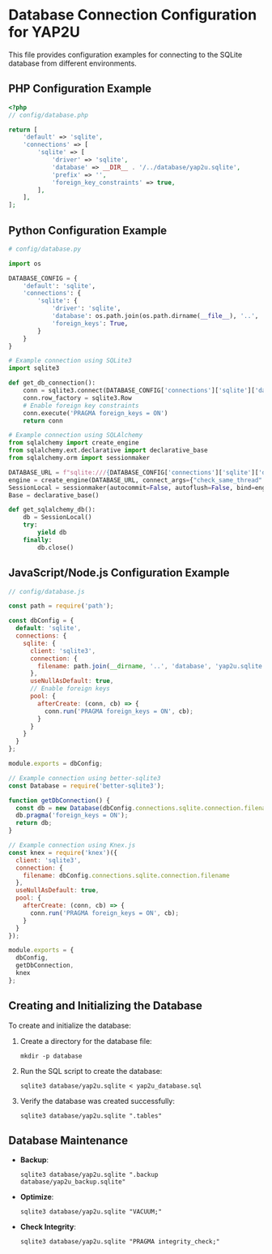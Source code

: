 # Database Connection Configuration for YAP2U

This file provides configuration examples for connecting to the SQLite database from different environments.

## PHP Configuration Example

```php
<?php
// config/database.php

return [
    'default' => 'sqlite',
    'connections' => [
        'sqlite' => [
            'driver' => 'sqlite',
            'database' => __DIR__ . '/../database/yap2u.sqlite',
            'prefix' => '',
            'foreign_key_constraints' => true,
        ],
    ],
];
```

## Python Configuration Example

```python
# config/database.py

import os

DATABASE_CONFIG = {
    'default': 'sqlite',
    'connections': {
        'sqlite': {
            'driver': 'sqlite',
            'database': os.path.join(os.path.dirname(__file__), '..', 'database', 'yap2u.sqlite'),
            'foreign_keys': True,
        }
    }
}

# Example connection using SQLite3
import sqlite3

def get_db_connection():
    conn = sqlite3.connect(DATABASE_CONFIG['connections']['sqlite']['database'])
    conn.row_factory = sqlite3.Row
    # Enable foreign key constraints
    conn.execute('PRAGMA foreign_keys = ON')
    return conn

# Example connection using SQLAlchemy
from sqlalchemy import create_engine
from sqlalchemy.ext.declarative import declarative_base
from sqlalchemy.orm import sessionmaker

DATABASE_URL = f"sqlite:///{DATABASE_CONFIG['connections']['sqlite']['database']}"
engine = create_engine(DATABASE_URL, connect_args={"check_same_thread": False})
SessionLocal = sessionmaker(autocommit=False, autoflush=False, bind=engine)
Base = declarative_base()

def get_sqlalchemy_db():
    db = SessionLocal()
    try:
        yield db
    finally:
        db.close()
```

## JavaScript/Node.js Configuration Example

```javascript
// config/database.js

const path = require('path');

const dbConfig = {
  default: 'sqlite',
  connections: {
    sqlite: {
      client: 'sqlite3',
      connection: {
        filename: path.join(__dirname, '..', 'database', 'yap2u.sqlite')
      },
      useNullAsDefault: true,
      // Enable foreign keys
      pool: {
        afterCreate: (conn, cb) => {
          conn.run('PRAGMA foreign_keys = ON', cb);
        }
      }
    }
  }
};

module.exports = dbConfig;

// Example connection using better-sqlite3
const Database = require('better-sqlite3');

function getDbConnection() {
  const db = new Database(dbConfig.connections.sqlite.connection.filename);
  db.pragma('foreign_keys = ON');
  return db;
}

// Example connection using Knex.js
const knex = require('knex')({
  client: 'sqlite3',
  connection: {
    filename: dbConfig.connections.sqlite.connection.filename
  },
  useNullAsDefault: true,
  pool: {
    afterCreate: (conn, cb) => {
      conn.run('PRAGMA foreign_keys = ON', cb);
    }
  }
});

module.exports = {
  dbConfig,
  getDbConnection,
  knex
};
```

## Creating and Initializing the Database

To create and initialize the database:

1. Create a directory for the database file:
   ```
   mkdir -p database
   ```

2. Run the SQL script to create the database:
   ```
   sqlite3 database/yap2u.sqlite < yap2u_database.sql
   ```

3. Verify the database was created successfully:
   ```
   sqlite3 database/yap2u.sqlite ".tables"
   ```

## Database Maintenance

- **Backup**: 
  ```
  sqlite3 database/yap2u.sqlite ".backup database/yap2u_backup.sqlite"
  ```

- **Optimize**: 
  ```
  sqlite3 database/yap2u.sqlite "VACUUM;"
  ```

- **Check Integrity**: 
  ```
  sqlite3 database/yap2u.sqlite "PRAGMA integrity_check;"
  ```
